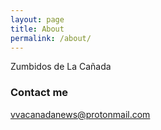 ```yaml
---
layout: page
title: About
permalink: /about/
---
```


Zumbidos de La Cañada

### Contact me

[vvacanadanews@protonmail.com](mailto:vvacanadanews@protonmail.com)